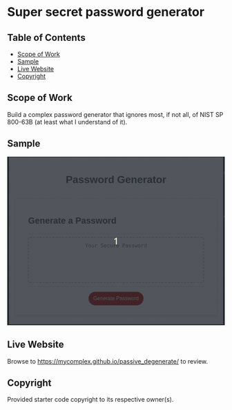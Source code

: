 # Super secret password generator 

## Table of Contents

- [Scope of Work](#scope-of-work)
- [Sample](#sample)
- [Live Website](#live-website)
- [Copyright](#copyright)

## Scope of Work

Build a complex password generator that ignores most, if not all, of NIST SP 800-63B (at least what I understand of it).

## Sample
![sample](./sample.gif)

## Live Website

Browse to https://mycomplex.github.io/passive_degenerate/ to review.

## Copyright

Provided starter code copyright to its respective owner(s).
